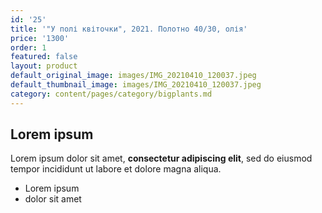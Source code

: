 ```yaml
---
id: '25'
title: '"У полі квіточки", 2021. Полотно 40/30, олія'
price: '1300'
order: 1
featured: false
layout: product
default_original_image: images/IMG_20210410_120037.jpeg
default_thumbnail_image: images/IMG_20210410_120037.jpeg
category: content/pages/category/bigplants.md
---
```

## Lorem ipsum

Lorem ipsum dolor sit amet, **consectetur adipiscing elit**, sed do eiusmod tempor incididunt ut labore et dolore magna aliqua.

- Lorem ipsum
- dolor sit amet